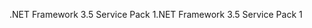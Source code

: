 <span data-ttu-id="872d9-101">.NET Framework 3.5 Service Pack 1</span><span class="sxs-lookup"><span data-stu-id="872d9-101">.NET Framework 3.5 Service Pack 1</span></span>